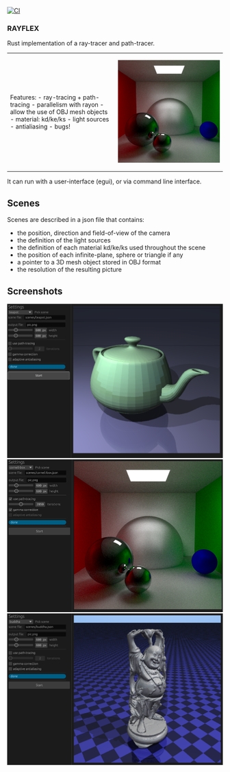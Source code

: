 [![CI](https://github.com/mx4/rayflex/actions/workflows/ci.yml/badge.svg)](https://github.com/mx4/rayflex/actions/workflows/ci.yml)

### RAYFLEX

Rust implementation of a ray-tracer and path-tracer.

<table>
<tr>
<td width="50%">
Features:
 - ray-tracing + path-tracing
 - parallelism with rayon
 - allow the use of OBJ mesh objects
 - material: kd/ke/ks
 - light sources
 - antialiasing
 - bugs!
</td>
<td width="50%">

<img src="./assets/readme-small.png"></img>
</td>
</tr>
</table>

It can run with a user-interface (egui), or via command line interface.

## Scenes
Scenes are described in a json file that contains:
 - the position, direction and field-of-view of the camera
 - the definition of the light sources
 - the definition of each material kd/ke/ks used throughout the scene
 - the position of each infinite-plane, sphere or triangle if any
 - a pointer to a 3D mesh object stored in OBJ format
 - the resolution of the resulting picture

## Screenshots
![teapot](./assets/teapot.png)
![cornell-box](./assets/cornell-box.png)
![buddha](./assets/buddha.png)

